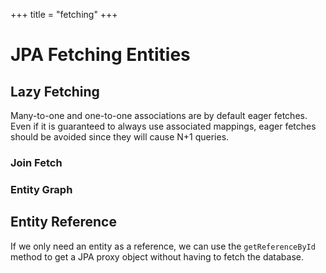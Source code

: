 +++
title = "fetching"
+++

# JPA Fetching Entities

## Lazy Fetching

Many-to-one and one-to-one associations are by default eager fetches. Even if it is guaranteed to
always use associated mappings, eager fetches should be avoided since they will cause N+1 queries.

### Join Fetch

### Entity Graph

## Entity Reference

If we only need an entity as a reference, we can use the `getReferenceById` method to get a JPA
proxy object without having to fetch the database.
